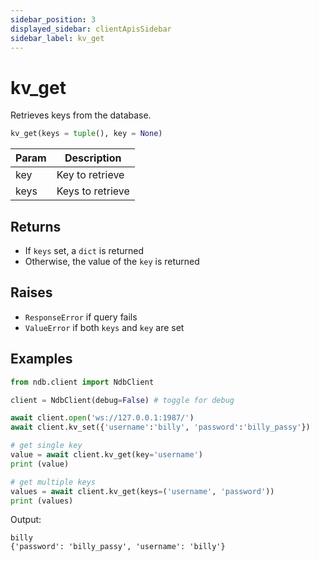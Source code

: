 ```yaml
---
sidebar_position: 3
displayed_sidebar: clientApisSidebar
sidebar_label: kv_get
---
```


# kv_get
Retrieves keys from the database.

```py
kv_get(keys = tuple(), key = None)
```

|Param|Description|
|--|--|
|key|Key to retrieve|
|keys|Keys to retrieve|


## Returns
- If `keys` set, a `dict` is returned
- Otherwise, the value of the `key` is returned


## Raises
- `ResponseError` if query fails
- `ValueError` if both `keys` and `key` are set


## Examples

```py title='Connect and Set'
from ndb.client import NdbClient

client = NdbClient(debug=False) # toggle for debug

await client.open('ws://127.0.0.1:1987/')
await client.kv_set({'username':'billy', 'password':'billy_passy'})
```


```py title='Get various'
# get single key
value = await client.kv_get(key='username')
print (value)

# get multiple keys
values = await client.kv_get(keys=('username', 'password'))
print (values)
```

Output:
```
billy
{'password': 'billy_passy', 'username': 'billy'}
```
